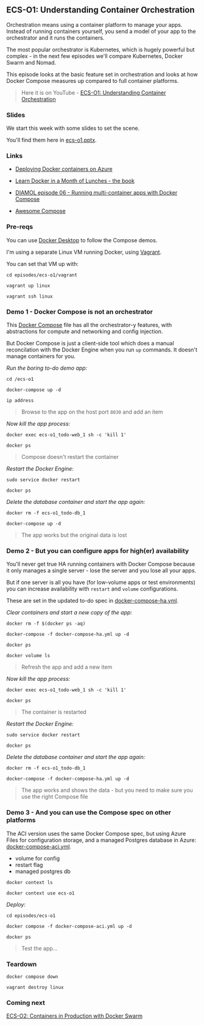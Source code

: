 ## ECS-O1: Understanding Container Orchestration

Orchestration means using a container platform to manage your apps. Instead of running containers yourself, you send a model of your app to the orchestrator and it runs the containers. 

The most popular orchestrator is Kubernetes, which is hugely powerful but complex - in the next few episodes we'll compare Kubernetes, Docker Swarm and Nomad.

This episode looks at the basic feature set in orchestration and looks at how Docker Compose measures up compared to full container platforms.

> Here it is on YouTube - [ECS-O1: Understanding Container Orchestration](https://youtu.be/F7rORInGvc4)


### Slides

We start this week with some slides to set the scene. 

You'll find them here in [ecs-o1.pptx](ecs-o1.pptx).

### Links

* [Deploying Docker containers on Azure](https://docs.docker.com/engine/context/aci-integration/)

* [Learn Docker in a Month of Lunches - the book](https://www.manning.com/books/learn-docker-in-a-month-of-lunches?utm_source=affiliate&utm_medium=affiliate&a_aid=elton&a_bid=5890141b)

* [DIAMOL episode 06 - Running multi-container apps with Docker Compose](https://youtu.be/3bs4HDBRPgk)

* [Awesome Compose](https://github.com/docker/awesome-compose)

### Pre-reqs

You can use [Docker Desktop](https://www.docker.com/products/docker-desktop) to follow the Compose demos.

I'm using a separate Linux VM running Docker, using [Vagrant](https://www.vagrantup.com).

You can set that VM up with:

```
cd episodes/ecs-o1/vagrant

vagrant up linux

vagrant ssh linux
```

### Demo 1 - Docker Compose is not an orchestrator

This [Docker Compose](docker-compose.yml) file has all the orchestrator-y features, with abstractions for compute and networking and config injection.

But Docker Compose is just a client-side tool which does a manual reconcilation with the Docker Engine when you run `up` commands. It doesn't manage containers for you.

_Run the boring to-do demo app:_

```
cd /ecs-o1

docker-compose up -d

ip address
```

> Browse to the app on the host port `8030` and add an item

_Now kill the app process:_

```
docker exec ecs-o1_todo-web_1 sh -c 'kill 1'

docker ps
```

> Compose doesn't restart the container

_Restart the Docker Engine:_

```
sudo service docker restart

docker ps
```

_Delete the database container and start the app again:_

```
docker rm -f ecs-o1_todo-db_1

docker-compose up -d
```

> The app works but the original data is lost


### Demo 2 - But you can configure apps for high(er) availability

You'll never get true HA running containers with Docker Compose because it only manages a single server - lose the server and you lose all your apps.

But if one server is all you have (for low-volume apps or test environments) you can increase availability with `restart` and `volume` configurations.

These are set in the updated to-do spec in [docker-compose-ha.yml](docker-compose-ha.yml).


_Clear containers and start a new copy of the app:_

```
docker rm -f $(docker ps -aq)

docker-compose -f docker-compose-ha.yml up -d

docker ps

docker volume ls
```

> Refresh the app and add a new item

_Now kill the app process:_

```
docker exec ecs-o1_todo-web_1 sh -c 'kill 1'

docker ps
```

> The container is restarted

_Restart the Docker Engine:_

```
sudo service docker restart

docker ps
```

_Delete the database container and start the app again:_

```
docker rm -f ecs-o1_todo-db_1

docker-compose -f docker-compose-ha.yml up -d
```

> The app works and shows the data - but you need to make sure you use the right Compose file


### Demo 3 - And you can use the Compose spec on other platforms

The ACI version uses the same Docker Compose spec, but using Azure Files for configuration storage, and a managed Postgres database in Azure: [docker-compose-aci.yml](docker-compose-aci.yml).

* volume for config
* restart flag
* managed postgres db

```
docker context ls

docker context use ecs-o1
```

_Deploy:_

```
cd episodes/ecs-o1

docker compose -f docker-compose-aci.yml up -d

docker ps
```

> Test the app...

### Teardown

```
docker compose down

vagrant destroy linux
```

### Coming next

[ECS-O2: Containers in Production with Docker Swarm](https://youtu.be/JzXNLYJlTqk)
